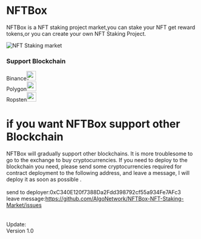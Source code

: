 # NFTBox
NFTBox is a NFT staking project market,you can stake your NFT get reward tokens,or you can create your own NFT Staking Project.

<img src="https://github.com/AlgoNetwork/NFTBox/blob/main/screen.png" alt="NFT Staking market">

### Support Blockchain

Binance<img src="https://github.com/AlgoNetwork/NFTBox-NFT-Staking-Market/blob/main/img/56.png" width="25" height="25" alt="bnb"> <br>
Polygon<img src="https://github.com/AlgoNetwork/NFTBox-NFT-Staking-Market/blob/main/img/137.png" width="25" height="25" alt="matic"> <br>
Ropsten<img src="https://github.com/AlgoNetwork/NFTBox-NFT-Staking-Market/blob/main/img/4.png" width="25" height="25" alt=""> <br>



# if you want NFTBox support other Blockchain
NFTBox will gradually support other blockchains. It is more troublesome to go to the exchange to buy cryptocurrencies. If you need to deploy to the blockchain you need, please send some cryptocurrencies required for contract deployment to the following address, and leave a message, I will deploy it as soon as possible .<br><br>
send to deployer:0xC340E120f7388Da2Fdd398792cf55a934Fe7AFc3<br>
leave message:https://github.com/AlgoNetwork/NFTBox-NFT-Staking-Market/issues<br>
<br><br>
Update:<br>
Version 1.0

